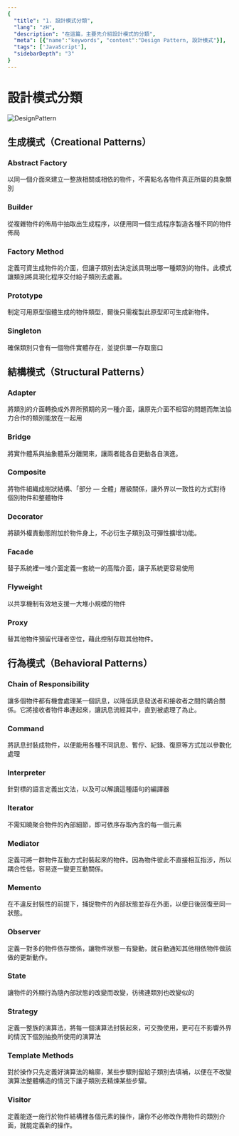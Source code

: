 ```yaml
---
{
  "title": "1. 設計模式分類",
  "lang": "zH",
  "description": "在這篇，主要先介紹設計模式的分類",
  "meta": [{"name":"keywords", "content":"Design Pattern, 設計模式"}],
  "tags": ['JavaScript'],
  "sidebarDepth": "3"
}
---
```

# 設計模式分類
![DesignPattern](https://i.imgur.com/ULiS96A.png)
## 生成模式（Creational Patterns）

### Abstract Factory
以同一個介面來建立一整族相關或相依的物件，不需點名各物件真正所屬的具象類別

### Builder
從複雜物件的佈局中抽取出生成程序，以便用同一個生成程序製造各種不同的物件佈局

### Factory Method
定義可資生成物件的介面，但讓子類別去決定該具現出哪一種類別的物件。此模式讓類別將具現化程序交付給子類別去處置。

### Prototype
制定可用原型個體生成的物件類型，爾後只需複製此原型即可生成新物件。

### Singleton
確保類別只會有一個物件實體存在，並提供單一存取窗口

## 結構模式（Structural Patterns）

### Adapter
將類別的介面轉換成外界所預期的另一種介面，讓原先介面不相容的問題而無法協力合作的類別能放在一起用

### Bridge
將實作體系與抽象體系分離開來，讓兩者能各自更動各自演進。

### Composite
將物件組織成樹狀結構、「部分 — 全體」層級關係，讓外界以一致性的方式對待個別物件和整體物件

### Decorator
將額外權責動態附加於物件身上，不必衍生子類別及可彈性擴增功能。

### Facade
替子系統裡一堆介面定義一套統一的高階介面，讓子系統更容易使用

### Flyweight
以共享機制有效地支援一大堆小規模的物件

### Proxy
替其他物件預留代理者空位，藉此控制存取其他物件。

## 行為模式（Behavioral Patterns）

### Chain of Responsibility
讓多個物件都有機會處理某一個訊息，以降低訊息發送者和接收者之間的耦合關係。它將接收者物件串連起來，讓訊息流經其中，直到被處理了為止。

### Command
將訊息封裝成物件，以便能用各種不同訊息、暫佇、紀錄、復原等方式加以參數化處理

### Interpreter
針對標的語言定義出文法，以及可以解讀這種語句的編譯器

### Iterator
不需知曉聚合物件的內部細節，即可依序存取內含的每一個元素

### Mediator
定義可將一群物件互動方式封裝起來的物件。因為物件彼此不直接相互指涉，所以耦合性低，容易逐一變更互動關係。

### Memento
在不違反封裝性的前提下，捕捉物件的內部狀態並存在外面，以便日後回復至同一狀態。

### Observer
定義一對多的物件依存關係，讓物件狀態一有變動，就自動通知其他相依物件做該做的更新動作。

### State
讓物件的外顯行為隨內部狀態的改變而改變，彷彿連類別也改變似的

### Strategy
定義一整族的演算法，將每一個演算法封裝起來，可交換使用，更可在不影響外界的情況下個別抽換所使用的演算法

### Template Methods
對於操作只先定義好演算法的輪廓，某些步驟則留給子類別去填補，以便在不改變演算法整體構造的情況下讓子類別去精煉某些步驟。

### Visitor
定義能逐一施行於物件結構裡各個元素的操作，讓你不必修改作用物件的類別介面，就能定義新的操作。
